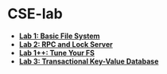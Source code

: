 # CSE-lab

- [**Lab 1: Basic File System**](https://github.com/Bessss-zyw/CSE-lab/tree/lab1)
- [**Lab 2: RPC and Lock Server**](https://github.com/Bessss-zyw/CSE-lab/tree/lab2)
- [**Lab 1++: Tune Your FS**](https://github.com/Bessss-zyw/CSE-lab/tree/lab1++)
- [**Lab 3: Transactional Key-Value Database**](https://github.com/Bessss-zyw/CSE-lab/tree/lab3)
